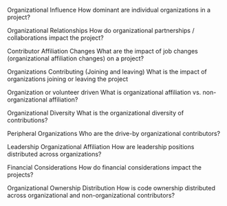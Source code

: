 
Organizational Influence
How dominant are individual organizations in a project?

Organizational Relationships
How do organizational partnerships / collaborations impact the project? 

Contributor Affiliation Changes
What are the impact of job changes (organizational affiliation changes) on a project?

Organizations Contributing (Joining and leaving)
What is the impact of organizations joining or leaving the project

Organization or volunteer driven
What is organizational affiliation vs. non-organizational affiliation? 

Organizational Diversity
What is the organizational diversity of contributions?

Peripheral Organizations
Who are the drive-by organizational contributors? 

Leadership Organizational Affiliation
How are leadership positions distributed across organizations?


Financial Considerations
How do financial considerations impact the projects?

Organizational Ownership Distribution
How is code ownership distributed across organizational and non-organizational contributors?
